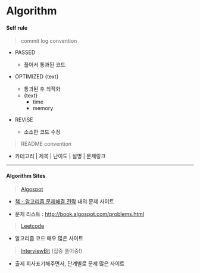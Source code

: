 # Algorithm

#### Self rule

> commit log convention

* PASSED 
  * 풀어서 통과된 코드

* OPTIMIZED {text}
    * 통과된 후 최적화 
    * {text}
        * time
        * memory
* REVISE 
    * 소소한 코드 수정

> README convention

* 카테고리 | 제목 | 난이도 | 설명 | 문제링크

---


#### Algorithm Sites

> [Algospot](https://algospot.com/judge/problem/list/)

* [책 - 알고리즘 문제해결 전략](http://www.kyobobook.co.kr/product/detailViewKor.laf?ejkGb=KOR&mallGb=KOR&barcode=9788966260546&orderClick=LAG&Kc=) 내의 문제 사이트

* 문제 리스트 : http://book.algospot.com/problems.html

  

> [Leetcode](https://leetcode.com/)

* 알고리즘 코드 매우 많은 사이트

  
> [InterviewBit](https://www.interviewbit.com/dashboard/) (집중 풀이중!)

* 출제 회사표기해주면서, 단계별로 문제 많은 사이트

